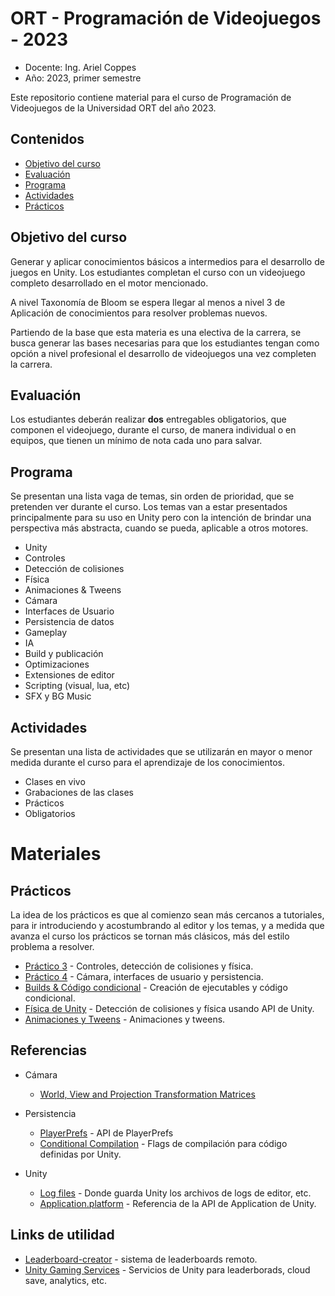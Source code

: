 # ORT - Programación de Videojuegos - 2023

* Docente: Ing. Ariel Coppes
* Año: 2023, primer semestre

Este repositorio contiene material para el curso de Programación de Videojuegos de la Universidad ORT del año 2023. 

## Contenidos

* [Objetivo del curso](#objetivo-del-curso)
* [Evaluación](#evaluación)
* [Programa](#programa)
* [Actividades](#actividades)
* [Prácticos](#prácticos)

## Objetivo del curso

Generar y aplicar conocimientos básicos a intermedios para el desarrollo de juegos en Unity. Los estudiantes completan el curso con un videojuego completo desarrollado en el motor mencionado.

A nivel Taxonomía de Bloom se espera llegar al menos a nivel 3 de Aplicación de conocimientos para resolver problemas nuevos.

Partiendo de la base que esta materia es una electiva de la carrera, se busca generar las bases necesarias para que los estudiantes tengan como opción a nivel profesional el desarrollo de videojuegos una vez completen la carrera.

## Evaluación 

Los estudiantes deberán realizar **dos** entregables obligatorios, que componen el videojuego, durante el curso, de manera individual o en equipos, que tienen un mínimo de nota cada uno para salvar.

## Programa

Se presentan una lista vaga de temas, sin orden de prioridad, que se pretenden ver durante el curso. Los temas van a estar presentados principalmente para su uso en Unity pero con la intención de brindar una perspectiva más abstracta, cuando se pueda, aplicable a otros motores.

* Unity
* Controles
* Detección de colisiones
* Física
* Animaciones & Tweens
* Cámara
* Interfaces de Usuario
* Persistencia de datos
* Gameplay
* IA
* Build y publicación
* Optimizaciones
* Extensiones de editor
* Scripting (visual, lua, etc)
* SFX y BG Music

## Actividades

Se presentan una lista de actividades que se utilizarán en mayor o menor medida durante el curso para el aprendizaje de los conocimientos.

* Clases en vivo
* Grabaciones de las clases
* Prácticos
* Obligatorios

# Materiales

## Prácticos

La idea de los prácticos es que al comienzo sean más cercanos a tutoriales, para ir introduciendo y acostumbrando al editor y los temas, y a medida que avanza el curso los prácticos se tornan más clásicos, más del estilo problema a resolver. 

* [Práctico 3](Practico3/Readme.md) - Controles, detección de colisiones y física.
* [Práctico 4](Practico4/Readme.md) - Cámara, interfaces de usuario y persistencia.
* [Builds & Código condicional](PracticoBuildsYCodigoCondicional/Readme.md) - Creación de ejecutables y código condicional.
* [Física de Unity](PracticoFisicaUnity/Readme.md) - Detección de colisiones y física usando API de Unity.
* [Animaciones y Tweens](PracticoAnimaciones/Readme.md) - Animaciones y tweens.

## Referencias

* Cámara
  - [World, View and Projection Transformation Matrices](http://www.codinglabs.net/article_world_view_projection_matrix.aspx)
* Persistencia
  - [PlayerPrefs](https://docs.unity3d.com/ScriptReference/PlayerPrefs.html) - API de PlayerPrefs
  - [Conditional Compilation](https://docs.unity3d.com/Manual/PlatformDependentCompilation.html) - Flags de compilación para código definidas por Unity.

* Unity
  - [Log files](https://docs.unity3d.com/Manual/LogFiles.html) - Donde guarda Unity los archivos de logs de editor, etc. 
  - [Application.platform](https://docs.unity3d.com/ScriptReference/Application-platform.html) - Referencia de la API de Application de Unity.

## Links de utilidad

* [Leaderboard-creator](https://danqzq.itch.io/leaderboard-creator) - sistema de leaderboards remoto. 
* [Unity Gaming Services](https://dashboard.unity3d.com/gaming/) - Servicios de Unity para leaderborads, cloud save, analytics, etc.